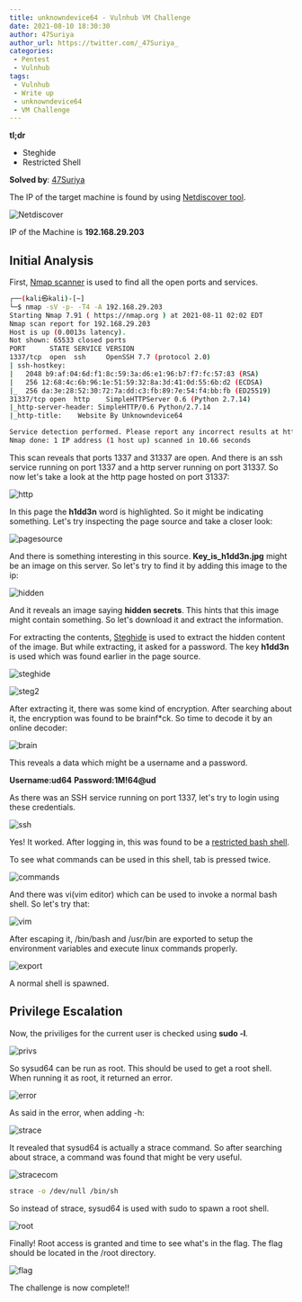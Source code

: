 ```yaml
---
title: unknowndevice64 - Vulnhub VM Challenge
date: 2021-08-10 18:30:30
author: 47Suriya
author_url: https://twitter.com/_47Suriya_
categories:
 - Pentest
 - Vulnhub
tags:
 - Vulnhub
 - Write up
 - unknowndevice64 
 - VM Challenge
---
```


**tl;dr**

+ Steghide
+ Restricted Shell

<!--more-->

**Solved by**: [47Suriya](https://twitter.com/_47Suriya_) <!-- change username -->

The IP of the target machine is found by using [Netdiscover tool](https://github.com/alexxy/netdiscover).

![Netdiscover](0.png)

IP of the Machine is **192.168.29.203**

## Initial Analysis 

First, [Nmap scanner](https://github.com/nmap/nmap) is used to find all the open ports and services.

```bash
┌──(kali㉿kali)-[~]
└─$ nmap -sV -p- -T4 -A 192.168.29.203  
Starting Nmap 7.91 ( https://nmap.org ) at 2021-08-11 02:02 EDT
Nmap scan report for 192.168.29.203
Host is up (0.0013s latency).
Not shown: 65533 closed ports
PORT      STATE SERVICE VERSION
1337/tcp  open  ssh     OpenSSH 7.7 (protocol 2.0)
| ssh-hostkey: 
|   2048 b9:af:04:6d:f1:8c:59:3a:d6:e1:96:b7:f7:fc:57:83 (RSA)
|   256 12:68:4c:6b:96:1e:51:59:32:8a:3d:41:0d:55:6b:d2 (ECDSA)
|_  256 da:3e:28:52:30:72:7a:dd:c3:fb:89:7e:54:f4:bb:fb (ED25519)
31337/tcp open  http    SimpleHTTPServer 0.6 (Python 2.7.14)
|_http-server-header: SimpleHTTP/0.6 Python/2.7.14
|_http-title:    Website By Unknowndevice64   

Service detection performed. Please report any incorrect results at https://nmap.org/submit/ .
Nmap done: 1 IP address (1 host up) scanned in 10.66 seconds
```

This scan reveals that ports 1337 and 31337 are open. And there is an ssh service running on port 1337 and a http server running on port 31337.
So now let's take a look at the http page hosted on port 31337:

![http](2.png)

In this page the **h1dd3n** word is highlighted. So it might be indicating something. Let's try inspecting the page source and take a closer look:

![pagesource](3.png)

And there is something interesting in this source. **Key_is_h1dd3n.jpg** might be an image on this server. So let's try to find it by adding this image to the ip:

![hidden](4.png)

And it reveals an image saying **hidden secrets**. This hints that this image might contain something. So let's download it and extract the information. 

For extracting the contents, [Steghide](https://github.com/StefanoDeVuono/steghide) is used to extract the hidden content of the image. But while extracting, it asked for a password. The key **h1dd3n** is used which was found earlier in the page source.

![steghide](5.png)

![steg2](6.png)

After extracting it, there was some kind of encryption. After searching about it, the encryption was found to be brainf*ck. So time to decode it by an online decoder:

![brain](7.png)

This reveals a data which might be a username and a password. 

**Username:ud64**
**Password:1M!64@ud**

As there was an SSH service running on port 1337, let's try to login using these credentials. 

![ssh](8.png)

Yes! It worked. After logging in, this was found to be a [restricted bash shell](https://www.tecmint.com/rbash-a-restricted-bash-shell-explained-with-practical-examples/).  

To see what commands can be used in this shell, tab is pressed twice. 

![commands](9.png)

And there was vi(vim editor) which can be used to invoke a normal bash shell. So let's try that:

![vim](10.png)

After escaping it, /bin/bash and /usr/bin are exported to setup the environment variables and execute linux commands properly.

![export](11.png)

A normal shell is spawned.

## Privilege Escalation

Now, the priviliges for the current user is checked using **sudo -l**. 

![privs](12.png)

So sysud64 can be run as root. This should be used to get a root shell. When running it as root, it returned an error. 

![error](13.png)

As said in the error, when adding -h: 

![strace](14.png)

It revealed that sysud64 is actually a strace command. So after searching about strace, a command was found that might be very useful.

![stracecom](15.png)

```bash
strace -o /dev/null /bin/sh
```
So instead of strace, sysud64 is used with sudo to spawn a root shell. 

![root](16.png)

Finally! Root access is granted and time to see what's in the flag. The flag should be located in the /root directory. 

![flag](17.png)

The challenge is now complete!!